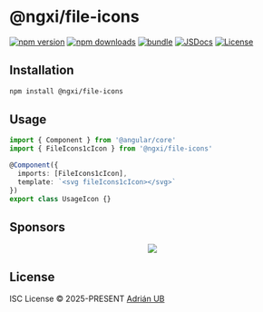 # @ngxi/file-icons

[![npm version][npm-version-src]][npm-version-href]
[![npm downloads][npm-downloads-src]][npm-downloads-href]
[![bundle][bundle-src]][bundle-href]
[![JSDocs][jsdocs-src]][jsdocs-href]
[![License][license-src]][license-href]

## Installation

```sh
npm install @ngxi/file-icons
```

## Usage

```ts
import { Component } from '@angular/core'
import { FileIcons1cIcon } from '@ngxi/file-icons'

@Component({
  imports: [FileIcons1cIcon],
  template: `<svg fileIcons1cIcon></svg>`
})
export class UsageIcon {}
```

## Sponsors

<p align="center">
  <a href="https://cdn.jsdelivr.net/gh/adrian-ub/static/sponsors.svg">
    <img src='https://cdn.jsdelivr.net/gh/adrian-ub/static/sponsors.svg'/>
  </a>
</p>

## License

ISC License © 2025-PRESENT [Adrián UB](https://github.com/adrian-ub)

<!-- Badges -->

[npm-version-src]: https://img.shields.io/npm/v/@ngxi/file-icons?style=flat&colorA=080f12&colorB=1fa669
[npm-version-href]: https://npmjs.com/package/@ngxi/file-icons
[npm-downloads-src]: https://img.shields.io/npm/dm/@ngxi/file-icons?style=flat&colorA=080f12&colorB=1fa669
[npm-downloads-href]: https://npmjs.com/package/@ngxi/file-icons
[bundle-src]: https://img.shields.io/bundlephobia/minzip/@ngxi/file-icons?style=flat&colorA=080f12&colorB=1fa669&label=minzip
[bundle-href]: https://bundlephobia.com/result?p=@ngxi/file-icons
[license-src]: https://img.shields.io/npm/l/@ngxi/file-icons?style=flat&colorA=080f12&colorB=1fa669
[license-href]: https://github.com/adrian-ub/ngxi/blob/main/LICENSE
[jsdocs-src]: https://img.shields.io/badge/jsdocs-reference-080f12?style=flat&colorA=080f12&colorB=1fa669
[jsdocs-href]: https://www.jsdocs.io/package/@ngxi/file-icons
